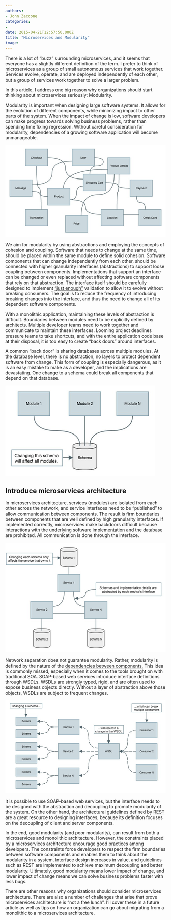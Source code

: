 ```yaml
---
authors:
- John Zaccone
categories:
- 
date: 2015-04-21T12:57:50.000Z
title: "Microservices and Modularity"
image: 
---
```


There is a lot of “buzz” surrounding microservices, and it seems that everyone has a slightly different definition of the term. I prefer to think of microservices as a group of small autonomous services that work together. Services evolve, operate, and are deployed independently of each other, but a group of services work together to solve a larger problem.

In this article, I address one big reason why organizations should start thinking about microservices seriously: Modularity.

Modularity is important when designing large software systems. It allows for the evolution of different components, while minimizing impact to other parts of the system. When the impact of change is low, software developers can make progress towards solving business problems, rather than spending time fixing regression. Without careful consideration for modularity, dependencies of a growing software application will become unmanageable.

[![spagetti code](https://raw.githubusercontent.com/ippontech/blog-usa/master/images/2015/04/spagetti-code.jpg)](https://raw.githubusercontent.com/ippontech/blog-usa/master/images/2015/04/spagetti-code.jpg)

We aim for modularity by using abstractions and employing the concepts of cohesion and coupling. Software that needs to change at the same time, should be placed within the same module to define solid cohesion. Software components that can change independently from each other, should be connected with higher granularity interfaces (abstractions) to support loose coupling between components. Implementations that support an interface can be changed or even replaced without affecting software components that rely on that abstraction. The interface itself should be carefully designed to implement [“just enough”](http://martinfowler.com/articles/consumerDrivenContracts.html) validation to allow it to evolve without breaking consumers. The goal is to reduce the frequency of introducing breaking changes into the interface, and thus the need to change all of its dependent software components.

With a monolithic application, maintaining these levels of abstraction is difficult. Boundaries between modules need to be explicitly defined by architects. Multiple developer teams need to work together and communicate to maintain these interfaces. Looming project deadlines pressure teams to take shortcuts, and with the entire application code base at their disposal, it is too easy to create “back doors” around interfaces.

A common “back door” is sharing databases across multiple modules. At the database level, there is no abstraction, no layers to protect dependent software from change. This form of coupling is especially dangerous, as it is an easy mistake to make as a developer, and the implications are devastating. One change to a schema could break all components that depend on that database.

[![services_database_bad](https://raw.githubusercontent.com/ippontech/blog-usa/master/images/2015/04/services_database_bad1.jpg)](https://raw.githubusercontent.com/ippontech/blog-usa/master/images/2015/04/services_database_bad1.jpg)

## Introduce microservices architecture

In microservices architecture, services (modules) are isolated from each other across the network, and service interfaces need to be “published” to allow communication between components. The result is firm boundaries between components that are well defined by high granularity interfaces. If implemented correctly, microservices make backdoors difficult because interactions with the underlying software implementation and the database are prohibited. All communication is done through the interface.

[![Microservices protect implementation details with interfaces](https://raw.githubusercontent.com/ippontech/blog-usa/master/images/2015/04/services_databases_good.jpg)](https://raw.githubusercontent.com/ippontech/blog-usa/master/images/2015/04/services_databases_good.jpg)

Network separation does not guarantee modularity. Rather, modularity is defined by the nature of the [dependencies between components.](http://www.infoq.com/articles/dependency-oriented-thinking-1) This idea is commonly missed, especially when it comes to the tools brought on with traditional SOA. SOAP-based web services introduce interface definitions through WSDLs. WSDLs are strongly typed, rigid, and are often used to expose business objects directly. Without a layer of abstraction above those objects, WSDLs are subject to frequent changes.

[![Brittle WSDLs](https://raw.githubusercontent.com/ippontech/blog-usa/master/images/2015/04/Brittle-WSDLs.jpg)](https://raw.githubusercontent.com/ippontech/blog-usa/master/images/2015/04/Brittle-WSDLs.jpg)

It is possible to use SOAP-based web services, but the interface needs to be designed with the abstraction and decoupling to promote modularity of the system. On the other hand, the architectural guidelines defined by [REST](http://en.wikipedia.org/wiki/Representational_state_transfer) are a great resource to designing interfaces, because its definition focuses on the decoupling of client and server components.

In the end, good modularity (and poor modularity), can result from both a microservices and monolithic architecture. However, the constraints placed by a microservices architecture encourage good practices among developers. The constraints force developers to respect the firm boundaries between software components and enables them to think about the modularity in a system. Interface design increases in value, and guidelines such as REST are implemented to achieve maximum decoupling and better modularity. Ultimately, good modularity means lower impact of change, and lower impact of change means we can solve business problems faster with less bugs.

There are other reasons why organizations should consider microservices architecture. There are also a number of challenges that arise that prove microservices architecture is “not a free lunch”. I’ll cover these in a future article as well as tips on how an organization can go about migrating from a monolithic to a microservices architecture.
